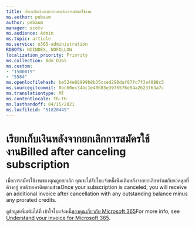 ```yaml
---
title: เรียกเก็บเงินหลังจากยกเลิกการสมัครใช้งาน
ms.author: pebaum
author: pebaum
manager: scotv
ms.audience: Admin
ms.topic: article
ms.service: o365-administration
ROBOTS: NOINDEX, NOFOLLOW
localization_priority: Priority
ms.collection: Adm_O365
ms.custom:
- "1500019"
- "5584"
ms.openlocfilehash: be524e88999b8b35cced290daf87fc7f3a4088c5
ms.sourcegitcommit: 8bc60ec34bc1e40685e3976576e04a2623f63a7c
ms.translationtype: MT
ms.contentlocale: th-TH
ms.lasthandoff: 04/15/2021
ms.locfileid: "51820449"
---
```

# <a name="billed-after-canceling-subscription"></a><span data-ttu-id="4b5cb-102">เรียกเก็บเงินหลังจากยกเลิกการสมัครใช้งาน</span><span class="sxs-lookup"><span data-stu-id="4b5cb-102">Billed after canceling subscription</span></span>

<span data-ttu-id="4b5cb-103">เมื่อการสมัครใช้งานของคุณถูกยกเลิก คุณจะได้รับใบแจ้งหนี้เพิ่มเติมหลังจากยกเลิกพร้อมกับยอดดุลที่ค้างอยู่ ลบด้วยเครดิตตามส่วน</span><span class="sxs-lookup"><span data-stu-id="4b5cb-103">Once your subscription is canceled, you will receive an additional invoice after cancellation with any outstanding balance minus any prorated credits.</span></span>

<span data-ttu-id="4b5cb-104">ดูข้อมูลเพิ่มเติมได้ที่ เข้าใจใบแจ้งหนี้[ของคุณเกี่ยวกับ Microsoft 365](https://docs.microsoft.com/microsoft-365/commerce/billing-and-payments/understand-your-invoice2)</span><span class="sxs-lookup"><span data-stu-id="4b5cb-104">For more info, see [Understand your invoice for Microsoft 365](https://docs.microsoft.com/microsoft-365/commerce/billing-and-payments/understand-your-invoice2).</span></span>
